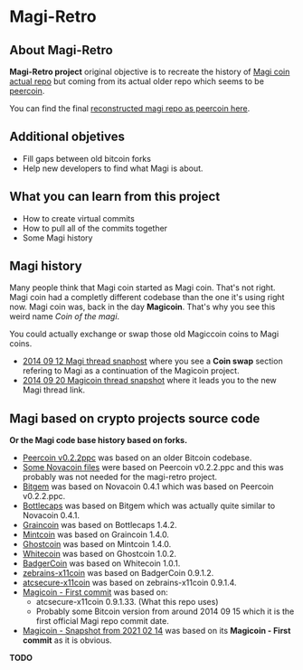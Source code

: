 # Magi-Retro

## About Magi-Retro

**Magi-Retro project** original objective is to recreate the history of [Magi coin actual repo](https://github.com/magi-dev/magi) but coming from its actual older repo which seems to be [peercoin](https://github.com/magi-retro/peercoin).

You can find the final [reconstructed magi repo as peercoin here](https://github.com/magi-retro/peercoin).

## Additional objetives

- Fill gaps between old bitcoin forks
- Help new developers to find what Magi is about.

## What you can learn from this project

- How to create virtual commits
- How to pull all of the commits together
- Some Magi history

## Magi history

Many people think that Magi coin started as Magi coin.
That's not right. Magi coin had a completly different codebase than the one it's using right now.
Magi coin was, back in the day **Magicoin**. That's why you see this weird name *Coin of the magi*.

You could actually exchange or swap those old Magiccoin coins to Magi coins.

- [2014 09 12 Magi thread snaphost](https://web.archive.org/web/20140912075652/https://bitcointalk.org/index.php?topic=735170.0) where you see a **Coin swap** section refering to Magi as a continuation of the Magicoin project.
- [2014 09 20 Magicoin thread snapshot](https://web.archive.org/web/20140920014622/https://bitcointalk.org/index.php?topic=548368.0) where it leads you to the new Magi thread link.

## Magi based on crypto projects source code

**Or the Magi code base history based on forks.**

- [Peercoin v0.2.2ppc](https://github.com/magi-retro/peercoin/commits/v0.2.2ppc/) was based on an older Bitcoin codebase.
- [Some Novacoin files](https://github.com/magi-retro/peercoin/commits/MANUAL-FORK-PEERCOIN-NOVACOIN/) were based on Peercoin v0.2.2.ppc and this was probably was not needed for the magi-retro project.
- [Bitgem](https://github.com/magi-retro/peercoin/commits/MANUAL-FORK-NOVACOIN-BITGEM/) was based on Novacoin 0.4.1 which was based on Peercoin v0.2.2.ppc.
- [Bottlecaps](https://github.com/magi-retro/peercoin/commits/MANUAL-FORK-BITGEM-BOTTLECAP/) was based on Bitgem which was actually quite similar to Novacoin 0.4.1.
- [Graincoin](https://github.com/magi-retro/peercoin/commits/MANUAL-FORK-BOTTLECAPS-GRAINCOIN/) was based on Bottlecaps 1.4.2.
- [Mintcoin](https://github.com/magi-retro/peercoin/commits/MANUAL-FORK-GRAINCOIN-MINTCOIN/) was based on Graincoin 1.4.0.
- [Ghostcoin](https://github.com/magi-retro/peercoin/commits/MANUAL-FORK-MINTCOIN-GHOSTCOIN/) was based on Mintcoin 1.4.0.
- [Whitecoin](https://github.com/magi-retro/peercoin/commits/MANUAL-FORK-GHOSTCOIN-WHITECOIN/) was based on Ghostcoin 1.0.2.
- [BadgerCoin](https://github.com/magi-retro/peercoin/commits/MANUAL-FORK-WHITECOIN-BADGERCOIN/) was based on Whitecoin 1.0.1.
- [zebrains-x11coin](https://github.com/magi-retro/peercoin/commits/MANUAL-FORK-BADGERCOIN-ZEBRAINSX11/) was based on BadgerCoin 0.9.1.2.
- [atcsecure-x11coin](https://github.com/magi-retro/peercoin/commits/MANUAL-FORK-ZEBRAINSX11-ATCSECUREX11/) was based on zebrains-x11coin 0.9.1.4.
- [Magicoin - First commit](https://github.com/magi-retro/peercoin/commits/MANUAL-FORK-X11COIN-MAGIv2/) was based on:
    - atcsecure-x11coin 0.9.1.33. (What this repo uses)
    - Probably some Bitcoin version from around 2014 09 15 which it is the first official Magi repo commit date.
- [Magicoin - Snapshot from 2021 02 14](https://github.com/magi-retro/peercoin/commits/MAGI-2021-02-14/) was based on its **Magicoin - First commit** as it is obvious.

**TODO**
